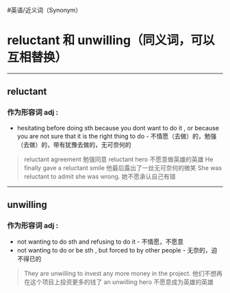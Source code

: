 #英语/近义词（Synonym） 

# reluctant 和 unwilling（同义词，可以互相替换）

---

## reluctant
### 作为形容词 adj :
- hesitating before doing sth because you dont want to do it , or because you are not sure that it is the right thing to do - 不情愿（去做）的，勉强（去做）的，带有犹豫去做的，无可奈何的
> reluctant agreement 勉强同意
> reluctant hero 不愿意做英雄的英雄
> He finally gave a  reluctant smile 他最后露出了一丝无可奈何的微笑
> She was reluctant to admit she was wrong. 她不愿承认自己有错

---

## unwilling
### 作为形容词 adj :
- not wanting to do sth and refusing to do it  - 不情愿，不愿意
- not wanting to do or be sth , but forced to by other people - 无奈的，迫不得已的
> They are unwilling to invest any more money in the project. 他们不想再在这个项目上投资更多的钱了
> an unwilling hero 不愿意成为英雄的英雄